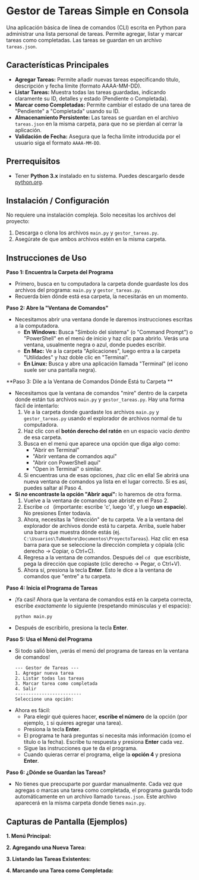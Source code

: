 # Gestor de Tareas Simple en Consola

Una aplicación básica de línea de comandos (CLI) escrita en Python para administrar una lista personal de tareas. Permite agregar, listar y marcar tareas como completadas. Las tareas se guardan en un archivo `tareas.json`.

## Características Principales

* **Agregar Tareas:** Permite añadir nuevas tareas especificando título, descripción y fecha límite (formato AAAA-MM-DD).
* **Listar Tareas:** Muestra todas las tareas guardadas, indicando claramente su ID, detalles y estado (Pendiente o Completada).
* **Marcar como Completadas:** Permite cambiar el estado de una tarea de "Pendiente" a "Completada" usando su ID.
* **Almacenamiento Persistente:** Las tareas se guardan en el archivo `tareas.json` en la misma carpeta, para que no se pierdan al cerrar la aplicación.
* **Validación de Fecha:** Asegura que la fecha límite introducida por el usuario siga el formato `AAAA-MM-DD`.

## Prerrequisitos

* Tener **Python 3.x** instalado en tu sistema. Puedes descargarlo desde [python.org](https://www.python.org/).

## Instalación / Configuración

No requiere una instalación compleja. Solo necesitas los archivos del proyecto:

1.  Descarga o clona los archivos `main.py` y `gestor_tareas.py`.
2.  Asegúrate de que ambos archivos estén en la misma carpeta.

## Instrucciones de Uso

**Paso 1: Encuentra la Carpeta del Programa**

* Primero, busca en tu computadora la carpeta donde guardaste los dos archivos del programa: `main.py` y `gestor_tareas.py`.
* Recuerda bien dónde está esa carpeta, la necesitarás en un momento.

**Paso 2: Abre la "Ventana de Comandos"**

* Necesitamos abrir una ventana donde le daremos instrucciones escritas a la computadora.
    * **En Windows:** Busca "Símbolo del sistema" (o "Command Prompt") o "PowerShell" en el menú de inicio y haz clic para abrirlo. Verás una ventana, usualmente negra o azul, donde puedes escribir.
    * **En Mac:** Ve a la carpeta "Aplicaciones", luego entra a la carpeta "Utilidades" y haz doble clic en "Terminal".
    * **En Linux:** Busca y abre una aplicación llamada "Terminal" (el icono suele ser una pantalla negra).

**Paso 3: Dile a la Ventana de Comandos Dónde Está tu Carpeta **

* Necesitamos que la ventana de comandos "mire" dentro de la carpeta donde están tus archivos `main.py` y `gestor_tareas.py`. Hay una forma fácil de intentarlo:
    1.  Ve a la carpeta donde guardaste los archivos `main.py` y `gestor_tareas.py` usando el explorador de archivos normal de tu computadora.
    2.  Haz clic con el **botón derecho del ratón** en un espacio vacío *dentro* de esa carpeta.
    3.  Busca en el menú que aparece una opción que diga algo como:
        * "Abrir en Terminal"
        * "Abrir ventana de comandos aquí"
        * "Abrir con PowerShell aquí"
        * "Open in Terminal" o similar.
    4.  Si encuentras una de esas opciones, ¡haz clic en ella! Se abrirá una nueva ventana de comandos ya lista en el lugar correcto. Si es así, puedes saltar al Paso 4.
* **Si *no* encontraste la opción "Abrir aquí":** lo haremos de otra forma.
    1.  Vuelve a la ventana de comandos que abriste en el Paso 2.
    2.  Escribe `cd ` (importante: escribe 'c', luego 'd', y luego **un espacio**). No presiones Enter todavía.
    3.  Ahora, necesitas la "dirección" de tu carpeta. Ve a la ventana del explorador de archivos donde está tu carpeta. Arriba, suele haber una barra que muestra dónde estás (ej. `C:\Usuarios\TuNombre\Documentos\ProyectoTareas`). Haz clic en esa barra para que se seleccione la dirección completa y cópiala (clic derecho -> Copiar, o Ctrl+C).
    4.  Regresa a la ventana de comandos. Después del `cd ` que escribiste, pega la dirección que copiaste (clic derecho -> Pegar, o Ctrl+V).
    5.  Ahora sí, presiona la tecla **Enter**. Esto le dice a la ventana de comandos que "entre" a tu carpeta.

**Paso 4: Inicia el Programa de Tareas**

* ¡Ya casi! Ahora que la ventana de comandos está en la carpeta correcta, escribe *exactamente* lo siguiente (respetando minúsculas y el espacio):
    ```
    python main.py
    ```
* Después de escribirlo, presiona la tecla **Enter**.

**Paso 5: Usa el Menú del Programa**

* Si todo salió bien, ¡verás el menú del programa de tareas en la ventana de comandos!
    ```
    --- Gestor de Tareas ---
    1. Agregar nueva tarea
    2. Listar todas las tareas
    3. Marcar tarea como completada
    4. Salir
    -------------------------
    Seleccione una opción:
    ```
* Ahora es fácil:
    * Para elegir qué quieres hacer, **escribe el número** de la opción (por ejemplo, `1` si quieres agregar una tarea).
    * Presiona la tecla **Enter**.
    * El programa te hará preguntas si necesita más información (como el título o la fecha). Escribe tu respuesta y presiona **Enter** cada vez.
    * Sigue las instrucciones que te da el programa.
    * Cuando quieras cerrar el programa, elige la **opción 4** y presiona **Enter**.

**Paso 6: ¿Dónde se Guardan las Tareas?**

* No tienes que preocuparte por guardar manualmente. Cada vez que agregas o marcas una tarea como completada, el programa guarda todo automáticamente en un archivo llamado `tareas.json`. Este archivo aparecerá en la misma carpeta donde tienes `main.py`.


## Capturas de Pantalla (Ejemplos)

**1. Menú Principal:**


**2. Agregando una Nueva Tarea:**


**3. Listando las Tareas Existentes:**


**4. Marcando una Tarea como Completada:**

